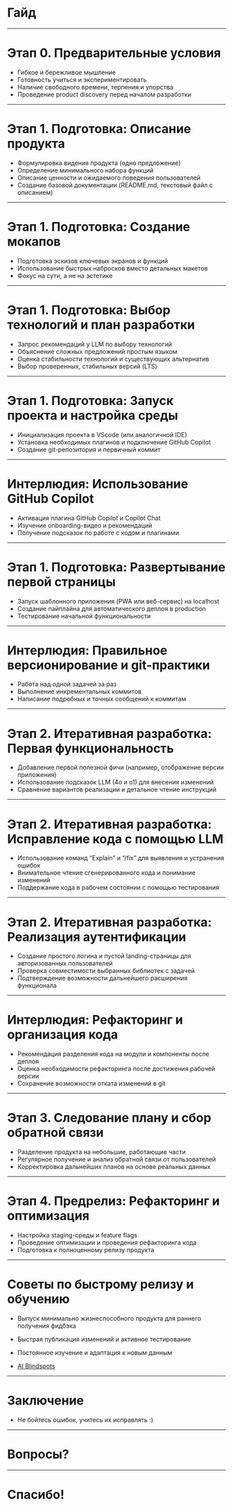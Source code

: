 # Гайд

---

# Этап 0. Предварительные условия

- Гибкое и бережливое мышление
- Готовность учиться и экспериментировать
- Наличие свободного времени, терпения и упорства
- Проведение product discovery перед началом разработки

---

# Этап 1. Подготовка: Описание продукта

- Формулировка видения продукта (одно предложение)
- Определение минимального набора функций
- Описание ценности и ожидаемого поведения пользователей
- Создание базовой документации (README.md, текстовый файл с описанием)

---

# Этап 1. Подготовка: Создание мокапов

- Подготовка эскизов ключевых экранов и функций
- Использование быстрых набросков вместо детальных макетов
- Фокус на сути, а не на эстетике

---

# Этап 1. Подготовка: Выбор технологий и план разработки

- Запрос рекомендаций у LLM по выбору технологий
- Объяснение сложных предложений простым языком
- Оценка стабильности технологий и существующих альтернатив
- Выбор проверенных, стабильных версий (LTS)

---

# Этап 1. Подготовка: Запуск проекта и настройка среды

- Инициализация проекта в VScode (или аналогичной IDE)
- Установка необходимых плагинов и подключение GitHub Copilot
- Создание git-репозитория и первичный коммит

---

# Интерлюдия: Использование GitHub Copilot

- Активация плагина GitHub Copilot и Copilot Chat
- Изучение onboarding-видео и рекомендаций
- Получение подсказок по работе с кодом и плагинами

---

# Этап 1. Подготовка: Развертывание первой страницы

- Запуск шаблонного приложения (PWA или веб-сервис) на localhost
- Создание пайплайна для автоматического деплоя в production
- Тестирование начальной функциональности

---

# Интерлюдия: Правильное версионирование и git-практики

- Работа над одной задачей за раз
- Выполнение инкрементальных коммитов
- Написание подробных и точных сообщений к коммитам

---

# Этап 2. Итеративная разработка: Первая функциональность

- Добавление первой полезной фичи (например, отображение версии приложения)
- Использование подсказок LLM (4o и o1) для внесения изменений
- Сравнение вариантов реализации и детальное чтение инструкций

---

# Этап 2. Итеративная разработка: Исправление кода с помощью LLM

- Использование команд “Explain” и “/fix” для выявления и устранения ошибок
- Внимательное чтение сгенерированного кода и понимание изменений
- Поддержание кода в рабочем состоянии с помощью тестирования

---

# Этап 2. Итеративная разработка: Реализация аутентификации

- Создание простого логина и пустой landing-страницы для авторизованных пользователей
- Проверка совместимости выбранных библиотек с задачей
- Подтверждение возможности дальнейшего расширения функционала

---

# Интерлюдия: Рефакторинг и организация кода

- Рекомендация разделения кода на модули и компоненты после деплоя
- Оценка необходимости рефакторинга после достижения рабочей версии
- Сохранение возможности отката изменений в git

---

# Этап 3. Следование плану и сбор обратной связи

- Разделение продукта на небольшие, работающие части
- Регулярное получение и анализ обратной связи от пользователей
- Корректировка дальнейших планов на основе реальных данных

---

# Этап 4. Предрелиз: Рефакторинг и оптимизация

- Настройка staging-среды и feature flags
- Проведение оптимизации и проведения рефакторинга кода
- Подготовка к полноценному релизу продукта

---

# Советы по быстрому релизу и обучению

- Выпуск минимально жизнеспособного продукта для раннего получения фидбэка
- Быстрая публикация изменений и активное тестирование
- Постоянное изучение и адаптация к новым данным

- [AI Blindspots](https://ezyang.github.io/ai-blindspots/)

---

# Заключение

- Не бойтесь ошибок, учитесь их исправлять :)

---

# Вопросы?

---

# Спасибо!